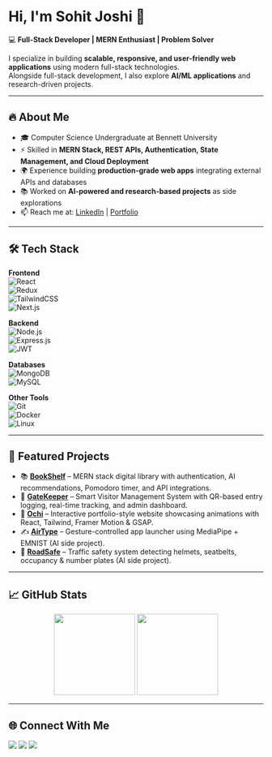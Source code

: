 # Hi, I'm Sohit Joshi 👋  

💻 **Full-Stack Developer | MERN Enthusiast | Problem Solver**  

I specialize in building **scalable, responsive, and user-friendly web applications** using modern full-stack technologies.  
Alongside full-stack development, I also explore **AI/ML applications** and research-driven projects.  

---

## 🔥 About Me  
- 🎓 Computer Science Undergraduate at Bennett University  
- ⚡ Skilled in **MERN Stack, REST APIs, Authentication, State Management, and Cloud Deployment**  
- 🌍 Experience building **production-grade web apps** integrating external APIs and databases  
- 📚 Worked on **AI-powered and research-based projects** as side explorations  
- 📫 Reach me at: [LinkedIn](https://www.linkedin.com/in/sohit-joshi/) | [Portfolio](https://sohitjoshi.vercel.app)  

---

## 🛠️ Tech Stack  

**Frontend**  
![React](https://img.shields.io/badge/React-20232A?logo=react&logoColor=61DAFB)  
![Redux](https://img.shields.io/badge/Redux-764ABC?logo=redux&logoColor=white)  
![TailwindCSS](https://img.shields.io/badge/Tailwind_CSS-38B2AC?logo=tailwind-css&logoColor=white)  
![Next.js](https://img.shields.io/badge/Next.js-000000?logo=next.js&logoColor=white)  

**Backend**  
![Node.js](https://img.shields.io/badge/Node.js-43853D?logo=node.js&logoColor=white)  
![Express.js](https://img.shields.io/badge/Express.js-404D59?logo=express&logoColor=white)  
![JWT](https://img.shields.io/badge/JWT-black?logo=json-web-tokens&logoColor=white)  

**Databases**  
![MongoDB](https://img.shields.io/badge/MongoDB-4EA94B?logo=mongodb&logoColor=white)  
![MySQL](https://img.shields.io/badge/MySQL-4479A1?logo=mysql&logoColor=white)  

**Other Tools**  
![Git](https://img.shields.io/badge/Git-F05032?logo=git&logoColor=white)  
![Docker](https://img.shields.io/badge/Docker-2496ED?logo=docker&logoColor=white)  
![Linux](https://img.shields.io/badge/Linux-FCC624?logo=linux&logoColor=black)  

---

## 🚧 Featured Projects  

- 📚 [**BookShelf**](https://github.com/SohitBennett/BookShelf) – MERN stack digital library with authentication, AI recommendations, Pomodoro timer, and API integrations.  
- 🏢 [**GateKeeper**](https://github.com/SohitBennett/Visitor-Management) – Smart Visitor Management System with QR-based entry logging, real-time tracking, and admin dashboard.  
- 🎨 [**Ochi**](https://github.com/SohitBennett/Ochi) – Interactive portfolio-style website showcasing animations with React, Tailwind, Framer Motion & GSAP.  
- ✍️ [**AirType**](https://github.com/SohitBennett/AirType) – Gesture-controlled app launcher using MediaPipe + EMNIST (AI side project).  
- 🚦 [**RoadSafe**](https://github.com/SohitBennett/RoadSafe) – Traffic safety system detecting helmets, seatbelts, occupancy & number plates (AI side project).  

---

## 📈 GitHub Stats  

<p align="center">
  <img src="https://github-readme-stats.vercel.app/api?username=SohitBennett&show_icons=true&theme=react" height="160"/>
  <img src="https://github-readme-streak-stats.herokuapp.com/?user=SohitBennett&theme=react" height="160"/>
</p>

---

## 🌐 Connect With Me  

<p align="left">
<a href="https://www.linkedin.com/in/sohit-joshi/"><img src="https://img.shields.io/badge/LinkedIn-0077B5?logo=linkedin&logoColor=white"></a>
<a href="mailto:your.email@example.com"><img src="https://img.shields.io/badge/Email-D14836?logo=gmail&logoColor=white"></a>
<a href="https://github.com/SohitBennett"><img src="https://img.shields.io/badge/GitHub-100000?logo=github&logoColor=white"></a>
</p>
